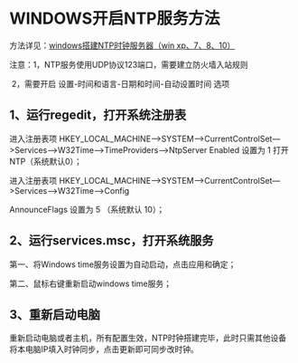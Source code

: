 # WINDOWS开启NTP服务方法

方法详见：[windows搭建NTP时钟服务器（win xp、7、8、10）](https://jingyan.baidu.com/article/b0b63dbf5d84334a483070fa.html)

注意：1，NTP服务使用UDP协议123端口，需要建立防火墙入站规则

​			2，需要开启 设置-时间和语言-日期和时间-自动设置时间 选项

## 1、运行regedit，打开系统注册表

进入注册表项 HKEY_LOCAL_MACHINE—>SYSTEM—>CurrentControlSet—>Services—>W32Time—>TimeProviders—>NtpServer  Enabled 设置为 1 打开NTP（系统默认0）；

进入注册表项 HKEY_LOCAL_MACHINE—>SYSTEM—>CurrentControlSet—>Services—>W32Time—>Config 

AnnounceFlags 设置为 5 （系统默认 10）；

## 2、运行services.msc，打开系统服务

第一、将Windows time服务设置为自动启动，点击应用和确定；

第二、鼠标右键重新启动windows time服务；

## 3、重新启动电脑

重新启动电脑或者主机，所有配置生效，NTP时钟搭建完毕，此时只需其他设备将本电脑IP填入时钟同步，点击更新即可同步改时钟。

